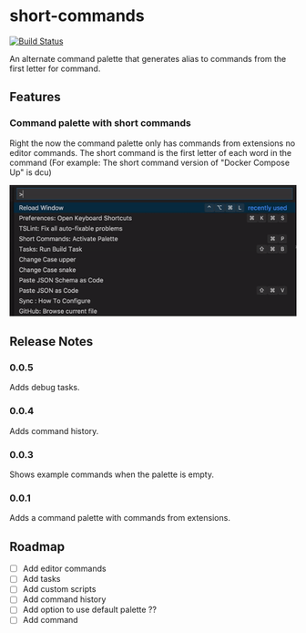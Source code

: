 # short-commands

[![Build Status](https://travis-ci.com/laginha87/vscode-short-commands.svg?branch=master)](https://travis-ci.com/laginha87/vscode-short-commands)

An alternate command palette that generates alias to commands from the first letter for command.


## Features

### Command palette with short commands

Right the now the command palette only has commands from extensions no editor commands.
The short command is the first letter of each word in the command (For example: The short command version of "Docker Compose Up" is dcu)


![short-commands](images/short-commands.gif)

<!--
## Requirements

If you have any requirements or dependencies, add a section describing those and how to install and configure them.

## Extension Settings

Include if your extension adds any VS Code settings through the `contributes.configuration` extension point.

For example:

This extension contributes the following settings:

* `myExtension.enable`: enable/disable this extension
* `myExtension.thing`: set to `blah` to do something

## Known Issues

Calling out known issues can help limit users opening duplicate issues against your extension. -->

## Release Notes

### 0.0.5
Adds debug tasks.

### 0.0.4
Adds command history.

### 0.0.3
Shows example commands when the palette is empty.

### 0.0.1

Adds a command palette with commands from extensions.

## Roadmap

- [ ] Add editor commands
- [ ] Add tasks
- [ ] Add custom scripts
- [ ] Add command history
- [ ] Add option to use default palette ??
- [ ] Add command